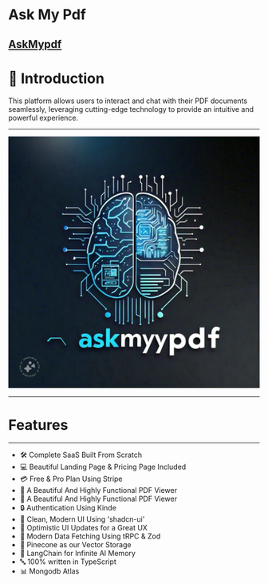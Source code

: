 # Ask My Pdf
[AskMypdf](https://www.askmypdf.in)
---

# 🤖 Introduction
This platform allows users to interact and chat with their PDF documents seamlessly, leveraging cutting-edge technology to provide an intuitive and powerful experience.

---
![Alt text](public/myimage.jpg)

---

# Features
---
* 🛠️ Complete SaaS Built From Scratch
* 💻 Beautiful Landing Page & Pricing Page Included
* 💳 Free & Pro Plan Using Stripe
* 📄 A Beautiful And Highly Functional PDF Viewer
* 📄 A Beautiful And Highly Functional PDF Viewer
* 🔒 Authentication Using Kinde
* 🎨 Clean, Modern UI Using 'shadcn-ui'
* 🚀 Optimistic UI Updates for a Great UX
* 🔧 Modern Data Fetching Using tRPC & Zod
* 🌲 Pinecone as our Vector Storage
* 🧠 LangChain for Infinite AI Memory
* 🔤 100% written in TypeScript
* 📊 Mongodb Atlas

